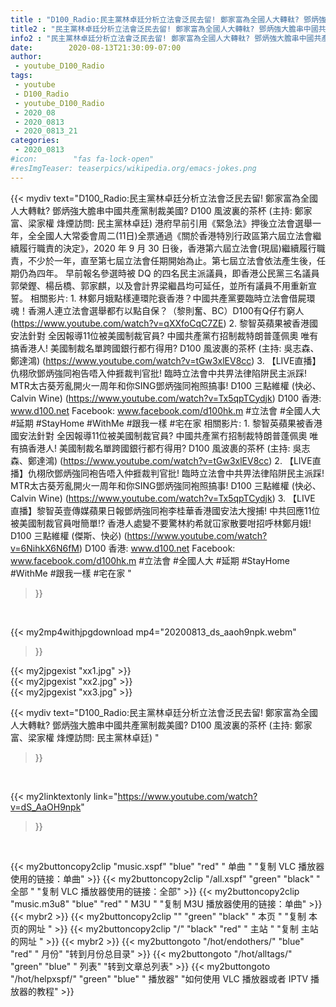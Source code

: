 ```yaml
---
title : "D100_Radio:民主黨林卓廷分析立法會泛民去留! 鄭家富為全國人大轉軚? 鄧炳強大膽串中國共產黨制裁美國? D100 風波裏的茶杯 (主持: 鄭家富、梁家權 烽煙訪問: 民主黨林卓廷) "
title2 : "民主黨林卓廷分析立法會泛民去留! 鄭家富為全國人大轉軚? 鄧炳強大膽串中國共產黨制裁美國? D100 風波裏的茶杯 (主持: 鄭家富、梁家權 烽煙訪問: 民主黨林卓廷) "
info2 : "民主黨林卓廷分析立法會泛民去留! 鄭家富為全國人大轉軚? 鄧炳強大膽串中國共產黨制裁美國? D100 風波裏的茶杯 (主持: 鄭家富、梁家權 烽煙訪問: 民主黨林卓廷)    港府早前引用《緊急法》押後立法會選舉一年，全全國人大常委會周二(11日)全票通過《關於香港特別行政區第六屆立法會繼續履行職責的決定》，2020 年 9 月 30 日後，香港第六屆立法會(現屆)繼續履行職責，不少於一年，直至第七屆立法會任期開始為止。第七屆立法會依法產生後，任期仍為四年。    早前報名參選時被 DQ 的四名民主派議員，即香港公民黨三名議員郭榮鏗、楊岳橋、郭家麒，以及會計界梁繼昌均可延任，並所有議員不用重新宣誓。    相關影片:  1. 林鄭月娥點樣連環陀衰香港？中國共產黨要臨時立法會借屍環魂！香溯人連立法會選舉都冇以點自保？（黎則奮、BC）D100有Q仔冇窮人 (https://www.youtube.com/watch?v=qXXfoCqC7ZE)  2. 黎智英蘋果被香港國安法針對 全因報導11位被美國制裁官員? 中國共產黨冇招制裁特朗普蓬佩奧 唯有搞香港人! 美國制裁名單跨國銀行都冇得用? D100 風波裹的茶杯 (主持: 吳志森、鄭達鴻) (https://www.youtube.com/watch?v=tGw3xlEV8cc)  3. 【LIVE直播】仇栩欣鄧炳強同袍告唔入仲捱裁判官批! 臨時立法會中共畀法律陷阱民主派踩! MTR太古葵芳亂開火一周年和你SING鄧炳強同袍照搞事! D100 三點維權 (快必、Calvin Wine) (https://www.youtube.com/watch?v=Tx5qpTCydjk)    D100 香港: www.d100.net  Facebook: www.facebook.com/d100hk.m    #立法會 #全國人大 #延期 #StayHome #WithMe #跟我一樣 #宅在家  相關影片: 1. 黎智英蘋果被香港國安法針對 全因報導11位被美國制裁官員? 中國共產黨冇招制裁特朗普蓬佩奧 唯有搞香港人! 美國制裁名單跨國銀行都冇得用? D100 風波裹的茶杯 (主持: 吳志森、鄭達鴻) (https://www.youtube.com/watch?v=tGw3xlEV8cc) 2. 【LIVE直播】仇栩欣鄧炳強同袍告唔入仲捱裁判官批! 臨時立法會中共畀法律陷阱民主派踩! MTR太古葵芳亂開火一周年和你SING鄧炳強同袍照搞事! D100 三點維權 (快必、Calvin Wine) (https://www.youtube.com/watch?v=Tx5qpTCydjk) 3. 【LIVE 直播】黎智英壹傳媒蘋果日報鄧炳強同袍李桂華香港國安法大搜捕! 中共回應11位被美國制裁官員咁簡單!? 香港人處變不要驚林約希就冚家散要咁招呼林鄭月娥!  D100 三點維權 (傑斯、快必) (https://www.youtube.com/watch?v=6NihkX6N6fM)  D100 香港: www.d100.net  Facebook: www.facebook.com/d100hk.m  #立法會 #全國人大 #延期 #StayHome #WithMe #跟我一樣 #宅在家 "
date:        2020-08-13T21:30:09-07:00
author:
 - youtube_D100_Radio
tags:
 - youtube
 - D100_Radio
 - youtube_D100_Radio
 - 2020_08
 - 2020_0813
 - 2020_0813_21
categories:
 - 2020_0813
#icon:        "fas fa-lock-open"
#resImgTeaser: teaserpics/wikipedia.org/emacs-jokes.png
---
```


{{< mydiv text="D100_Radio:民主黨林卓廷分析立法會泛民去留! 鄭家富為全國人大轉軚? 鄧炳強大膽串中國共產黨制裁美國? D100 風波裏的茶杯 (主持: 鄭家富、梁家權 烽煙訪問: 民主黨林卓廷)    港府早前引用《緊急法》押後立法會選舉一年，全全國人大常委會周二(11日)全票通過《關於香港特別行政區第六屆立法會繼續履行職責的決定》，2020 年 9 月 30 日後，香港第六屆立法會(現屆)繼續履行職責，不少於一年，直至第七屆立法會任期開始為止。第七屆立法會依法產生後，任期仍為四年。    早前報名參選時被 DQ 的四名民主派議員，即香港公民黨三名議員郭榮鏗、楊岳橋、郭家麒，以及會計界梁繼昌均可延任，並所有議員不用重新宣誓。    相關影片:  1. 林鄭月娥點樣連環陀衰香港？中國共產黨要臨時立法會借屍環魂！香溯人連立法會選舉都冇以點自保？（黎則奮、BC）D100有Q仔冇窮人 (https://www.youtube.com/watch?v=qXXfoCqC7ZE)  2. 黎智英蘋果被香港國安法針對 全因報導11位被美國制裁官員? 中國共產黨冇招制裁特朗普蓬佩奧 唯有搞香港人! 美國制裁名單跨國銀行都冇得用? D100 風波裹的茶杯 (主持: 吳志森、鄭達鴻) (https://www.youtube.com/watch?v=tGw3xlEV8cc)  3. 【LIVE直播】仇栩欣鄧炳強同袍告唔入仲捱裁判官批! 臨時立法會中共畀法律陷阱民主派踩! MTR太古葵芳亂開火一周年和你SING鄧炳強同袍照搞事! D100 三點維權 (快必、Calvin Wine) (https://www.youtube.com/watch?v=Tx5qpTCydjk)    D100 香港: www.d100.net  Facebook: www.facebook.com/d100hk.m    #立法會 #全國人大 #延期 #StayHome #WithMe #跟我一樣 #宅在家  相關影片: 1. 黎智英蘋果被香港國安法針對 全因報導11位被美國制裁官員? 中國共產黨冇招制裁特朗普蓬佩奧 唯有搞香港人! 美國制裁名單跨國銀行都冇得用? D100 風波裹的茶杯 (主持: 吳志森、鄭達鴻) (https://www.youtube.com/watch?v=tGw3xlEV8cc) 2. 【LIVE直播】仇栩欣鄧炳強同袍告唔入仲捱裁判官批! 臨時立法會中共畀法律陷阱民主派踩! MTR太古葵芳亂開火一周年和你SING鄧炳強同袍照搞事! D100 三點維權 (快必、Calvin Wine) (https://www.youtube.com/watch?v=Tx5qpTCydjk) 3. 【LIVE 直播】黎智英壹傳媒蘋果日報鄧炳強同袍李桂華香港國安法大搜捕! 中共回應11位被美國制裁官員咁簡單!? 香港人處變不要驚林約希就冚家散要咁招呼林鄭月娥!  D100 三點維權 (傑斯、快必) (https://www.youtube.com/watch?v=6NihkX6N6fM)  D100 香港: www.d100.net  Facebook: www.facebook.com/d100hk.m  #立法會 #全國人大 #延期 #StayHome #WithMe #跟我一樣 #宅在家 "
>}}
<br>


{{< my2mp4withjpgdownload mp4="20200813_ds_aaoh9npk.webm"
>}}

{{< my2jpgexist "xx1.jpg" >}}<br>
{{< my2jpgexist "xx2.jpg" >}}<br>
{{< my2jpgexist "xx3.jpg" >}}<br>



{{< mydiv text="D100_Radio:民主黨林卓廷分析立法會泛民去留! 鄭家富為全國人大轉軚? 鄧炳強大膽串中國共產黨制裁美國? D100 風波裏的茶杯 (主持: 鄭家富、梁家權 烽煙訪問: 民主黨林卓廷) "
>}}
<br>

{{< my2linktextonly link="https://www.youtube.com/watch?v=dS_AaOH9npk"
>}}


<br>

{{< my2buttoncopy2clip "music.xspf"        "blue"   "red"    " 单曲 "  "复制 VLC 播放器使用的链接：单曲" >}} {{< my2buttoncopy2clip "/all.xspf"         "green"  "black"  " 全部 "  "复制 VLC 播放器使用的链接：全部" >}} {{< my2buttoncopy2clip "music.m3u8"        "blue"   "red"    " M3U  "    "复制 M3U 播放器使用的链接：单曲" >}} {{< mybr2 >}} {{< my2buttoncopy2clip ""                  "green"  "black"  " 本页 "    "复制 本页的网址 " >}} {{< my2buttoncopy2clip "/"                 "black"  "red"    " 主站 "    "复制 主站的网址 " >}} {{< mybr2 >}} {{< my2buttongoto      "/hot/endothers/"   "blue"   "red"    " 月份"   "转到月份总目录" >}} {{< my2buttongoto      "/hot/alltags/"     "green"  "blue"   " 列表"   "转到文章总列表" >}} {{< my2buttongoto      "/hot/helpxspf/"    "green"  "blue"   " 播放器" "如何使用 VLC 播放器或者 IPTV 播放器的教程" >}} 
